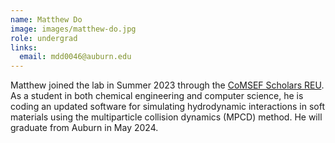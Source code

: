 ```yaml
---
name: Matthew Do
image: images/matthew-do.jpg
role: undergrad
links:
  email: mdd0046@auburn.edu
---
```


Matthew joined the lab in Summer 2023 through the [CoMSEF Scholars REU][1]. As a
student in both chemical engineering and computer science, he is coding an
updated software for simulating hydrodynamic interactions in soft materials using
the multiparticle collision dynamics (MPCD) method. He will graduate from Auburn
in May 2024.

[1]: https://www.comsefscholars.org
